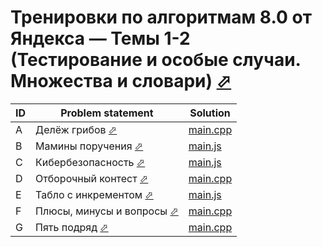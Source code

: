 # Тренировки по алгоритмам 8.0 от Яндекса — Темы 1-2 (Тестирование и особые случаи. Множества и словари) [⬀](https://contest.yandex.ru/contest/80939/enter/)


| ID | Problem statement                                                                | Solution               |
|----|----------------------------------------------------------------------------------|------------------------|
| A  | Делёж грибов [⬀](https://contest.yandex.ru/contest/80939/problems/A/)            | [main.cpp](A/main.cpp) |
| B  | Мамины поручения [⬀](https://contest.yandex.ru/contest/80939/problems/B/)        | [main.js](B/main.js)   |
| C  | Кибербезопасность [⬀](https://contest.yandex.ru/contest/80939/problems/C/)       | [main.js](C/main.js)   |
| D  | Отборочный контест [⬀](https://contest.yandex.ru/contest/80939/problems/D/)      | [main.cpp](D/main.cpp) |
| E  | Табло с инкрементом [⬀](https://contest.yandex.ru/contest/80939/problems/E/)     | [main.js](E/main.js)   |
| F  | Плюсы, минусы и вопросы [⬀](https://contest.yandex.ru/contest/80939/problems/F/) | [main.cpp](F/main.cpp) |
| G  | Пять подряд [⬀](https://contest.yandex.ru/contest/80939/problems/G/)             | [main.cpp](G/main.cpp) |

